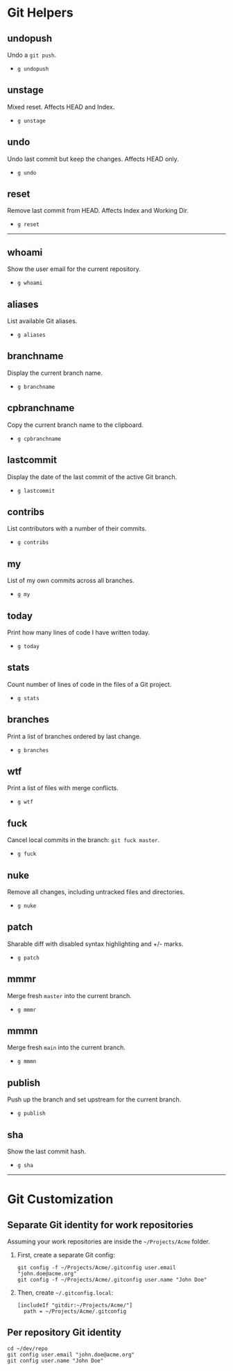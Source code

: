 # Git Helpers

## undopush

Undo a `git push`.

- `g undopush`

## unstage

Mixed reset. Affects HEAD and Index.

- `g unstage`

## undo

Undo last commit but keep the changes. Affects HEAD only.

- `g undo`

## reset

Remove last commit from HEAD. Affects Index and Working Dir.

- `g reset`

---

## whoami

Show the user email for the current repository.

- `g whoami`

## aliases

List available Git aliases.

- `g aliases`

## branchname

Display the current branch name.

- `g branchname`

## cpbranchname

Copy the current branch name to the clipboard.

- `g cpbranchname`

## lastcommit

Display the date of the last commit of the active Git branch.

- `g lastcommit`

## contribs

List contributors with a number of their commits.

- `g contribs`

## my

List of my own commits across all branches.

- `g my`

## today

Print how many lines of code I have written today.

- `g today`

## stats

Count number of lines of code in the files of a Git project.

- `g stats`

## branches

Print a list of branches ordered by last change.

- `g branches`

## wtf

Print a list of files with merge conflicts.

- `g wtf`

## fuck

Cancel local commits in the branch: `git fuck master`.

- `g fuck`

## nuke

Remove all changes, including untracked files and directories.

- `g nuke`

## patch

Sharable diff with disabled syntax highlighting and +/- marks.

- `g patch`

## mmmr

Merge fresh `master` into the current branch.

- `g mmmr`

## mmmn

Merge fresh `main` into the current branch.

- `g mmmn`

## publish

Push up the branch and set upstream for the current branch.

- `g publish`

## sha

Show the last commit hash.

- `g sha`

---

# Git Customization

## Separate Git identity for work repositories

Assuming your work repositories are inside the `~/Projects/Acme` folder.

1. First, create a separate Git config:

    ```
    git config -f ~/Projects/Acme/.gitconfig user.email "john.doe@acme.org"
    git config -f ~/Projects/Acme/.gitconfig user.name "John Doe"

1. Then, create `~/.gitconfig.local`:

    ```
    [includeIf "gitdir:~/Projects/Acme/"]
      path = ~/Projects/Acme/.gitconfig
    ```

## Per repository Git identity

```
cd ~/dev/repo
git config user.email "john.doe@acme.org"
git config user.name "John Doe"
```
